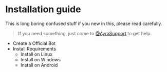# Installation guide

This is long boring confused stuff if you new in this, please read carefully.
> If you need something, just come to [@AyraSupport](https://t.me/AyraSupport) to get help.

- Create a Official Bot
- Install Requirements
  - Install on Linux
  - Install on Windows
  - Install on Android